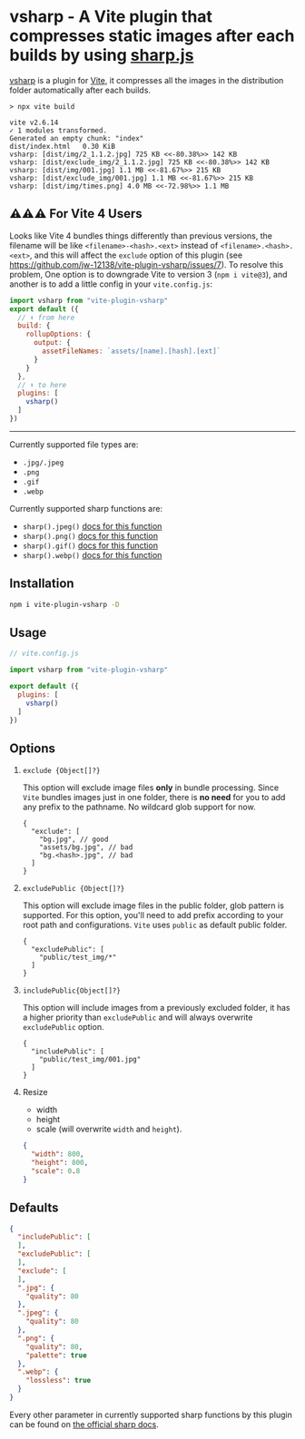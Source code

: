 # vsharp - A Vite plugin that compresses static images after each builds by using [sharp.js](https://www.npmjs.com/package/sharp)

[vsharp](https://github.com/jw-12138/vite-plugin-vsharp) is a plugin for [Vite](https://github.com/vitejs/vite), it compresses all the images in the distribution
folder automatically after each builds.

```text
> npx vite build

vite v2.6.14 
✓ 1 modules transformed.
Generated an empty chunk: "index"
dist/index.html   0.30 KiB
vsharp: [dist/img/2_1.1.2.jpg] 725 KB <<-80.38%>> 142 KB
vsharp: [dist/exclude_img/2_1.1.2.jpg] 725 KB <<-80.38%>> 142 KB
vsharp: [dist/img/001.jpg] 1.1 MB <<-81.67%>> 215 KB
vsharp: [dist/exclude_img/001.jpg] 1.1 MB <<-81.67%>> 215 KB
vsharp: [dist/img/times.png] 4.0 MB <<-72.98%>> 1.1 MB
```

## ⚠️⚠️⚠️ For Vite 4 Users

Looks like Vite 4 bundles things differently than previous versions, the filename will be like `<filename>-<hash>.<ext>` instead of `<filename>.<hash>.<ext>`, and this will affect the `exclude` option of this plugin (see https://github.com/jw-12138/vite-plugin-vsharp/issues/7). To resolve this problem, One option is to downgrade Vite to version 3 (`npm i vite@3`), and another is to add a little config in your `vite.config.js`: 

```javascript
import vsharp from "vite-plugin-vsharp"
export default ({
  // ⬇️ from here
  build: {
    rollupOptions: {
      output: {
        assetFileNames: `assets/[name].[hash].[ext]`
      }
    }
  },
  // ⬆️ to here
  plugins: [
    vsharp()
  ]
})
```

--- 

Currently supported file types are:

- `.jpg/.jpeg`
- `.png`
- `.gif`
- `.webp`

Currently supported sharp functions are:

- `sharp().jpeg()` [docs for this function](https://sharp.pixelplumbing.com/api-output#jpeg)
- `sharp().png()` [docs for this function](https://sharp.pixelplumbing.com/api-output#png)
- `sharp().gif()` [docs for this function](https://sharp.pixelplumbing.com/api-output#gif)
- `sharp().webp()` [docs for this function](https://sharp.pixelplumbing.com/api-output#webp)

## Installation

```bash
npm i vite-plugin-vsharp -D
```

## Usage

```javascript
// vite.config.js

import vsharp from "vite-plugin-vsharp"

export default ({
  plugins: [
    vsharp()
  ]
})
```

## Options

1. `exclude {Object[]?}`  
   
   This option will exclude image files **only** in bundle processing. Since `Vite` bundles images just in one folder, there
   is **no need** for you to add any prefix to the pathname. No wildcard glob support for now.
   
   ```json5
   {
     "exclude": [
       "bg.jpg", // good
       "assets/bg.jpg", // bad
       "bg.<hash>.jpg", // bad
     ]
   }
   ```

2. `excludePublic {Object[]?}` 

   This option will exclude image files in the public folder, glob pattern is supported. For this option, you'll need to add prefix according to your root path and configurations. `Vite` uses `public` as default public folder.

   ```json5
   {
     "excludePublic": [
       "public/test_img/*"
     ]
   }
   ```
   
3. `includePublic{Object[]?}` 

   This option will include images from a previously excluded folder, it has a higher priority than `excludePublic` and will always overwrite `excludePublic` option.

   ```json5
   {
     "includePublic": [
       "public/test_img/001.jpg"
     ]
   }
   ```
   
4. Resize

   - width
   - height
   - scale (will overwrite `width` and `height`). 

   ```json
   {
     "width": 800,
     "height": 800,
     "scale": 0.8
   }
   ```



## Defaults

```json
{
  "includePublic": [
  ],
  "excludePublic": [
  ],
  "exclude": [
  ],
  ".jpg": {
    "quality": 80
  },
  ".jpeg": {
    "quality": 80
  },
  ".png": {
    "quality": 80,
    "palette": true
  },
  ".webp": {
    "lossless": true
  }
}
```

Every other parameter in currently supported sharp functions by this plugin can be found
on [the official sharp docs](https://sharp.pixelplumbing.com/api-constructor).
